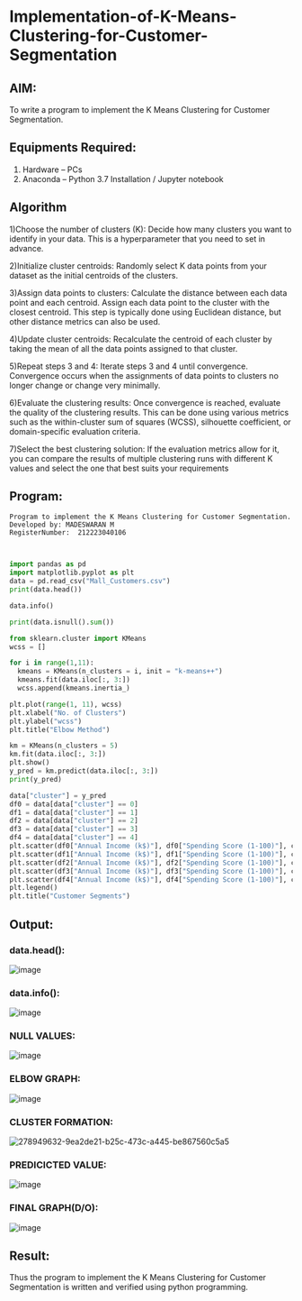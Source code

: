 # Implementation-of-K-Means-Clustering-for-Customer-Segmentation

## AIM:
To write a program to implement the K Means Clustering for Customer Segmentation.

## Equipments Required:
1. Hardware – PCs
2. Anaconda – Python 3.7 Installation / Jupyter notebook

## Algorithm
1)Choose the number of clusters (K): 
Decide how many clusters you want to identify in your data. This is a hyperparameter that you need to set in advance.

2)Initialize cluster centroids: 
Randomly select K data points from your dataset as the initial centroids of the clusters.

3)Assign data points to clusters: 
Calculate the distance between each data point and each centroid. Assign each data point to the cluster with the closest centroid. This step is typically  done using Euclidean distance, but other distance metrics can also be used.

4)Update cluster centroids: 
Recalculate the centroid of each cluster by taking the mean of all the data points assigned to that cluster.

5)Repeat steps 3 and 4: 
Iterate steps 3 and 4 until convergence. Convergence occurs when the assignments of data points to clusters no longer change or change very minimally.

6)Evaluate the clustering results: 
Once convergence is reached, evaluate the quality of the clustering results. This can be done using various metrics such as the within-cluster sum of squares (WCSS), silhouette coefficient, or domain-specific evaluation criteria.

7)Select the best clustering solution: 
If the evaluation metrics allow for it, you can compare the results of multiple clustering runs with different K values and select the one that best suits your requirements

## Program:
```
Program to implement the K Means Clustering for Customer Segmentation.
Developed by: MADESWARAN M
RegisterNumber:  212223040106
```
```python


import pandas as pd
import matplotlib.pyplot as plt
data = pd.read_csv("Mall_Customers.csv")
print(data.head())

data.info()

print(data.isnull().sum())

from sklearn.cluster import KMeans
wcss = []

for i in range(1,11):
  kmeans = KMeans(n_clusters = i, init = "k-means++")
  kmeans.fit(data.iloc[:, 3:])
  wcss.append(kmeans.inertia_)

plt.plot(range(1, 11), wcss)
plt.xlabel("No. of Clusters")
plt.ylabel("wcss")
plt.title("Elbow Method")

km = KMeans(n_clusters = 5)
km.fit(data.iloc[:, 3:])
plt.show()
y_pred = km.predict(data.iloc[:, 3:])
print(y_pred)

data["cluster"] = y_pred
df0 = data[data["cluster"] == 0]
df1 = data[data["cluster"] == 1]
df2 = data[data["cluster"] == 2]
df3 = data[data["cluster"] == 3]
df4 = data[data["cluster"] == 4]
plt.scatter(df0["Annual Income (k$)"], df0["Spending Score (1-100)"], c = "red", label = "cluster0")
plt.scatter(df1["Annual Income (k$)"], df1["Spending Score (1-100)"], c = "black", label = "cluster1")
plt.scatter(df2["Annual Income (k$)"], df2["Spending Score (1-100)"], c = "blue", label = "cluster2")
plt.scatter(df3["Annual Income (k$)"], df3["Spending Score (1-100)"], c = "green", label = "cluster3")
plt.scatter(df4["Annual Income (k$)"], df4["Spending Score (1-100)"], c = "magenta", label = "cluster4")
plt.legend()
plt.title("Customer Segments")
```
## Output:
### data.head():

![image](https://github.com/user-attachments/assets/1c34e7da-cedd-4cf4-b181-fe91f74a8063)


### data.info():

![image](https://github.com/user-attachments/assets/b26f95c1-9c8d-4085-8fe4-1488e3525277)


### NULL VALUES:

![image](https://github.com/user-attachments/assets/0a96c01a-21e9-4a8f-9d8f-f62507be427f)


### ELBOW GRAPH:

![image](https://github.com/user-attachments/assets/3a9f5273-32a1-486b-9988-8d2172bc066a)


### CLUSTER FORMATION:

![278949632-9ea2de21-b25c-473c-a445-be867560c5a5](https://github.com/user-attachments/assets/6c8f8d5c-a533-42f1-9062-b3f0f6d9bfb3)


### PREDICICTED VALUE:

![image](https://github.com/user-attachments/assets/33040de1-86e8-49cf-88d2-258ae6bf9da1)


### FINAL GRAPH(D/O):

![image](https://github.com/user-attachments/assets/a989c9da-0ef5-48b6-9c8c-4baef9e9c049)


## Result:
Thus the program to implement the K Means Clustering for Customer Segmentation is written and verified using python programming.
